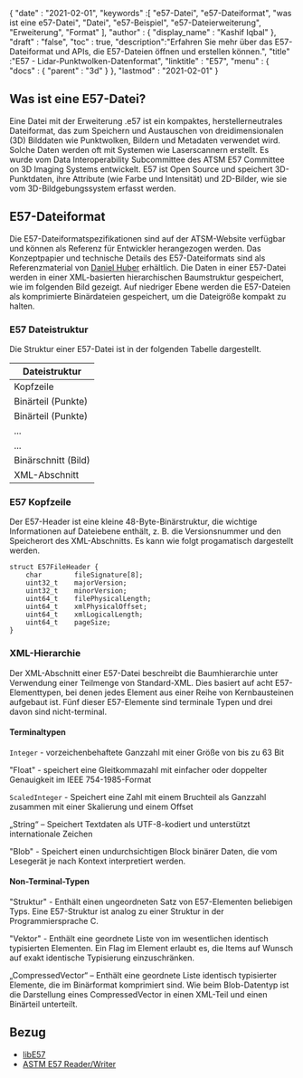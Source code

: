 {
  "date" : "2021-02-01",
  "keywords" :[ "e57-Datei", "e57-Dateiformat", "was ist eine e57-Datei", "Datei", "e57-Beispiel", "e57-Dateierweiterung", "Erweiterung", "Format" ],
  "author" : {
    "display_name" : "Kashif Iqbal"
},
  "draft" : "false",
  "toc" : true,
  "description":"Erfahren Sie mehr über das E57-Dateiformat und APIs, die E57-Dateien öffnen und erstellen können.",
  "title" :"E57 - Lidar-Punktwolken-Datenformat",
  "linktitle" : "E57",
  "menu" : {
    "docs" : {
      "parent" : "3d"
}
},
  "lastmod" : "2021-02-01"
}

## Was ist eine E57-Datei?

Eine Datei mit der Erweiterung .e57 ist ein kompaktes, herstellerneutrales Dateiformat, das zum Speichern und Austauschen von dreidimensionalen (3D) Bilddaten wie Punktwolken, Bildern und Metadaten verwendet wird. Solche Daten werden oft mit Systemen wie Laserscannern erstellt. Es wurde vom Data Interoperability Subcommittee des ATSM E57 Committee on 3D Imaging Systems entwickelt. E57 ist Open Source und speichert 3D-Punktdaten, ihre Attribute (wie Farbe und Intensität) und 2D-Bilder, wie sie vom 3D-Bildgebungssystem erfasst werden.

## E57-Dateiformat

Die E57-Dateiformatspezifikationen sind auf der ATSM-Website verfügbar und können als Referenz für Entwickler herangezogen werden. Das Konzeptpapier und technische Details des E57-Dateiformats sind als Referenzmaterial von [Daniel Huber](https://paulbourke.net/dataformats/e57/2011-huber-e57-v3.pdf) erhältlich. Die Daten in einer E57-Datei werden in einer XML-basierten hierarchischen Baumstruktur gespeichert, wie im folgenden Bild gezeigt. Auf niedriger Ebene werden die E57-Dateien als komprimierte Binärdateien gespeichert, um die Dateigröße kompakt zu halten.

### E57 Dateistruktur

Die Struktur einer E57-Datei ist in der folgenden Tabelle dargestellt.

| Dateistruktur|
---|
|Kopfzeile|
|Binärteil (Punkte)|
|Binärteil (Punkte)|
|...|
|...|
|Binärschnitt (Bild)|
|XML-Abschnitt|

### E57 Kopfzeile

Der E57-Header ist eine kleine 48-Byte-Binärstruktur, die wichtige Informationen auf Dateiebene enthält, z. B. die Versionsnummer und den Speicherort des XML-Abschnitts. Es kann wie folgt progamatisch dargestellt werden.

```
struct E57FileHeader {
    char        fileSignature[8];
    uint32_t    majorVersion;
    uint32_t    minorVersion;
    uint64_t    filePhysicalLength;
    uint64_t    xmlPhysicalOffset;
    uint64_t    xmlLogicalLength;
    uint64_t    pageSize;
}
```

### XML-Hierarchie

Der XML-Abschnitt einer E57-Datei beschreibt die Baumhierarchie unter Verwendung einer Teilmenge von Standard-XML. Dies basiert auf acht E57-Elementtypen, bei denen jedes Element aus einer Reihe von Kernbausteinen aufgebaut ist. Fünf dieser E57-Elemente sind terminale Typen und drei davon sind nicht-terminal.

#### Terminaltypen

`Integer` - vorzeichenbehaftete Ganzzahl mit einer Größe von bis zu 63 Bit

"Float" - speichert eine Gleitkommazahl mit einfacher oder doppelter Genauigkeit im IEEE 754-1985-Format

`ScaledInteger` - Speichert eine Zahl mit einem Bruchteil als Ganzzahl zusammen mit einer Skalierung und einem Offset

„String“ – Speichert Textdaten als UTF-8-kodiert und unterstützt internationale Zeichen

"Blob" - Speichert einen undurchsichtigen Block binärer Daten, die vom Lesegerät je nach Kontext interpretiert werden.

#### Non-Terminal-Typen

"Struktur" - Enthält einen ungeordneten Satz von E57-Elementen beliebigen Typs. Eine E57-Struktur ist analog zu einer Struktur in der Programmiersprache C.

"Vektor" - Enthält eine geordnete Liste von im wesentlichen identisch typisierten Elementen. Ein Flag im Element erlaubt es, die Items auf Wunsch auf exakt identische Typisierung einzuschränken.

„CompressedVector“ – Enthält eine geordnete Liste identisch typisierter Elemente, die im Binärformat komprimiert sind. Wie beim Blob-Datentyp ist die Darstellung eines CompressedVector in einen XML-Teil und einen Binärteil unterteilt.

## Bezug

* [libE57](http://www.libe57.org/)
* [ASTM E57 Reader/Writer](https://docs.safe.com/fme/html/FME_Desktop_Documentation/FME_ReadersWriters/e57/e57.htm#:~:text=Overview,sind%20strukturiert%20als%20a%20Baum. )


